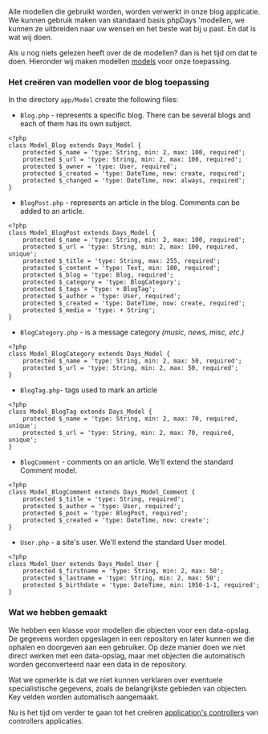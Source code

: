 <a href='Hidden comment: revision: 1'></a>

Alle modellen die gebruikt worden, worden verwerkt in onze blog applicatie. We kunnen gebruik maken van standaard basis phpDays 'modellen, we kunnen ze uitbreiden naar uw wensen en het beste wat bij u past. En dat is wat wij doen.

Als u nog niets gelezen heeft over de de modellen? dan is het tijd om dat te doen. Hieronder wij maken modellen [models](NlLibDaysModel.md) voor onze toepassing.

### Het creëren van modellen voor de blog toepassing ###

In the directory `app/Model` create the following files:
  * `Blog.php` - represents a specific blog. There can be several blogs and each of them has its own subject.
```
<?php
class Model_Blog extends Days_Model {
    protected $_name = 'type: String, min: 2, max: 100, required';
    protected $_url = 'type: String, min: 2, max: 100, required';
    protected $_owner = 'type: User, required';
    protected $_created = 'type: DateTime, now: create, required';
    protected $_changed = 'type: DateTime, now: always, required';
}
```
  * `BlogPost.php` - represents an article in the blog. Comments can be added to an article.
```
<?php
class Model_BlogPost extends Days_Model {
    protected $_name = 'type: String, min: 2, max: 100, required';
    protected $_url = 'type: String, min: 2, max: 100, required, unique';
    protected $_title = 'type: String, max: 255, required';
    protected $_content = 'type: Text, min: 100, required';
    protected $_blog = 'type: Blog, required';
    protected $_category = 'type: BlogCategory';
    protected $_tags = 'type: + BlogTag';
    protected $_author = 'type: User, required';
    protected $_created = 'type: DateTime, now: create, required';
    protected $_media = 'type: + String';
}
```
  * `BlogCategory.php` - is a message category _(music, news, misc, etc.)_
```
<?php
class Model_BlogCategory extends Days_Model {
    protected $_name = 'type: String, min: 2, max: 50, required';
    protected $_url = 'type: String, min: 2, max: 50, required';
}
```
  * ` BlogTag.php `- tags used to mark an article
```
<?php
class Model_BlogTag extends Days_Model {
    protected $_name = 'type: String, min: 2, max: 70, required, unique';
    protected $_url = 'type: String, min: 2, max: 70, required, unique';
}
```
  * `BlogComment` - comments on an article. We'll extend the standard Comment model.
```
<?php
class Model_BlogComment extends Days_Model_Comment {
    protected $_title = 'type: String, required';
    protected $_author = 'type: User, required';
    protected $_post = 'type: BlogPost, required';
    protected $_created = 'type: DateTime, now: create';
}
```
  * `User.php` - a site's user. We'll extend the standard User model.
```
<?php
class Model_User extends Days_Model_User {
    protected $_firstname = 'type: String, min: 2, max: 50';
    protected $_lastname = 'type: String, min: 2, max: 50';
    protected $_birthdate = 'type: DateTime, min: 1950-1-1, required';
}
```

### Wat we hebben gemaakt ###


We hebben een klasse voor modellen die objecten voor een data-opslag. De gegevens worden opgeslagen in een repository en later kunnen we die ophalen en doorgeven aan een gebruiker. Op deze manier doen we niet direct werken met een data-opslag, maar met objecten die automatisch worden geconverteerd naar een data in de repository.

Wat we opmerkte is dat we niet kunnen verklaren over eventuele specialistische gegevens, zoals de belangrijkste gebieden van objecten. Key velden worden automatisch aangemaakt.

Nu is het tijd om verder te gaan tot het creëren [application's controllers](NlStartController.md) van controllers applicaties.